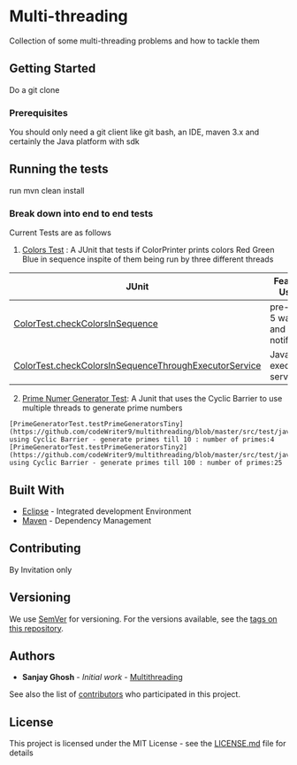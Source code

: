 # Multi-threading

Collection of some multi-threading problems and how to tackle them 

## Getting Started

Do a git clone 


### Prerequisites

You should only need a git client like git bash, an IDE, maven 3.x and certainly the Java platform with sdk


## Running the tests

run mvn clean install

### Break down into end to end tests

Current Tests are as follows

1. [Colors Test](https://github.com/codeWriter9/multithreading/blob/master/src/test/java/com/concepts/concurrency/multithreading/ColorTest.java) : A JUnit 
that tests if ColorPrinter prints colors Red Green Blue in sequence inspite of them being run by three different threads

|JUnit|Feature Used|
|---|---|
|[ColorTest.checkColorsInSequence](https://github.com/codeWriter9/multithreading/blob/master/src/test/java/com/concepts/concurrency/multithreading/ColorTest.java#L45) | pre-Java 5 wait and notify |
|[ColorTest.checkColorsInSequenceThroughExecutorService](https://github.com/codeWriter9/multithreading/blob/master/src/test/java/com/concepts/concurrency/multithreading/ColorTest.java#L83) | Java 5 execution service|


2. [Prime Numer Generator Test](https://github.com/codeWriter9/multithreading/blob/master/src/test/java/com/concepts/concurrency/multithreading/PrimeGeneratorTest.java):
A Junit that uses the Cyclic Barrier to use multiple threads to generate prime numbers

```
[PrimeGeneratorTest.testPrimeGeneratorsTiny](https://github.com/codeWriter9/multithreading/blob/master/src/test/java/com/concepts/concurrency/multithreading/PrimeGeneratorTest.java#L30) using Cyclic Barrier - generate primes till 10 : number of primes:4
[PrimeGeneratorTest.testPrimeGeneratorsTiny2](https://github.com/codeWriter9/multithreading/blob/master/src/test/java/com/concepts/concurrency/multithreading/PrimeGeneratorTest.java#L48) using Cyclic Barrier - generate primes till 100 : number of primes:25
```


## Built With

* [Eclipse](https://www.eclipse.org/downloads/) - Integrated development Environment
* [Maven](https://maven.apache.org/) - Dependency Management


## Contributing

By Invitation only

## Versioning

We use [SemVer](http://semver.org/) for versioning. For the versions available, see the [tags on this repository](https://github.com/your/project/tags). 

## Authors

* **Sanjay Ghosh** - *Initial work* - [Multithreading](https://github.com/codeWriter9/multithreading)

See also the list of [contributors](https://github.com/your/project/contributors) who participated in this project.

## License

This project is licensed under the MIT License - see the [LICENSE.md](LICENSE.md) file for details


